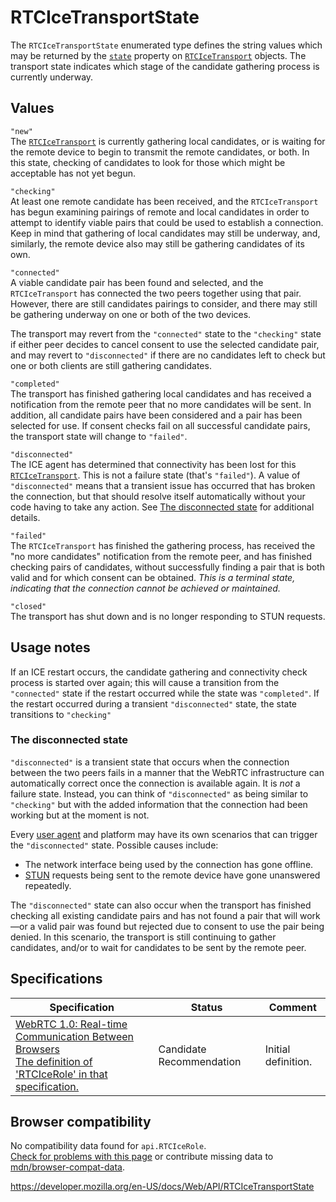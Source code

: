 RTCIceTransportState
====================

The `RTCIceTransportState` enumerated type defines the string values which may be returned by the [`state`](rtcicetransport/state) property on [`RTCIceTransport`](rtcicetransport) objects. The transport state indicates which stage of the candidate gathering process is currently underway.

Values
------

`"new"`  
The [`RTCIceTransport`](rtcicetransport) is currently gathering local candidates, or is waiting for the remote device to begin to transmit the remote candidates, or both. In this state, checking of candidates to look for those which might be acceptable has not yet begun.

`"checking"`  
At least one remote candidate has been received, and the `RTCIceTransport` has begun examining pairings of remote and local candidates in order to attempt to identify viable pairs that could be used to establish a connection. Keep in mind that gathering of local candidates may still be underway, and, similarly, the remote device also may still be gathering candidates of its own.

`"connected"`  
A viable candidate pair has been found and selected, and the `RTCIceTransport` has connected the two peers together using that pair. However, there are still candidates pairings to consider, and there may still be gathering underway on one or both of the two devices.

The transport may revert from the `"connected"` state to the `"checking"` state if either peer decides to cancel consent to use the selected candidate pair, and may revert to `"disconnected"` if there are no candidates left to check but one or both clients are still gathering candidates.

`"completed"`  
The transport has finished gathering local candidates and has received a notification from the remote peer that no more candidates will be sent. In addition, all candidate pairs have been considered and a pair has been selected for use. If consent checks fail on all successful candidate pairs, the transport state will change to `"failed"`.

`"disconnected"`  
The ICE agent has determined that connectivity has been lost for this [`RTCIceTransport`](rtcicetransport). This is not a failure state (that's `"failed"`). A value of `"disconnected"` means that a transient issue has occurred that has broken the connection, but that should resolve itself automatically without your code having to take any action. See [The disconnected state](#the_disconnected_state) for additional details.

`"failed"`  
The `RTCIceTransport` has finished the gathering process, has received the "no more candidates" notification from the remote peer, and has finished checking pairs of candidates, without successfully finding a pair that is both valid and for which consent can be obtained. *This is a terminal state, indicating that the connection cannot be achieved or maintained.*

`"closed"`  
The transport has shut down and is no longer responding to STUN requests.

Usage notes
-----------

If an ICE restart occurs, the candidate gathering and connectivity check process is started over again; this will cause a transition from the `"connected"` state if the restart occurred while the state was `"completed"`. If the restart occurred during a transient `"disconnected"` state, the state transitions to `"checking"`

### The disconnected state

`"disconnected"` is a transient state that occurs when the connection between the two peers fails in a manner that the WebRTC infrastructure can automatically correct once the connection is available again. It is *not* a failure state. Instead, you can think of `"disconnected"` as being similar to `"checking"` but with the added information that the connection had been working but at the moment is not.

Every [user agent](https://developer.mozilla.org/en-US/docs/Glossary/User_agent) and platform may have its own scenarios that can trigger the `"disconnected"` state. Possible causes include:

-   The network interface being used by the connection has gone offline.
-   [STUN](https://developer.mozilla.org/en-US/docs/Glossary/STUN) requests being sent to the remote device have gone unanswered repeatedly.

The `"disconnected"` state can also occur when the transport has finished checking all existing candidate pairs and has not found a pair that will work—or a valid pair was found but rejected due to consent to use the pair being denied. In this scenario, the transport is still continuing to gather candidates, and/or to wait for candidates to be sent by the remote peer.

Specifications
--------------

<table><thead><tr class="header"><th>Specification</th><th>Status</th><th>Comment</th></tr></thead><tbody><tr class="odd"><td><a href="https://w3c.github.io/webrtc-pc/#rtcicerole">WebRTC 1.0: Real-time Communication Between Browsers<br />
<span class="small">The definition of 'RTCIceRole' in that specification.</span></a></td><td><span class="spec-cr">Candidate Recommendation</span></td><td>Initial definition.</td></tr></tbody></table>

Browser compatibility
---------------------

No compatibility data found for `api.RTCIceRole`.  
[Check for problems with this page](#on-github) or contribute missing data to [mdn/browser-compat-data](https://github.com/mdn/browser-compat-data).

<a href="https://developer.mozilla.org/en-US/docs/Web/API/RTCIceTransportState" class="_attribution-link">https://developer.mozilla.org/en-US/docs/Web/API/RTCIceTransportState</a>
